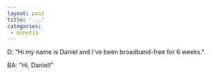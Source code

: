 ```yaml
---
layout: post
title: '...'
categories:
 - minutia
---
```


D: "Hi my name is Daniel and I've been broadband-free for 6 weeks."

BA: "Hi, Daniel!"

